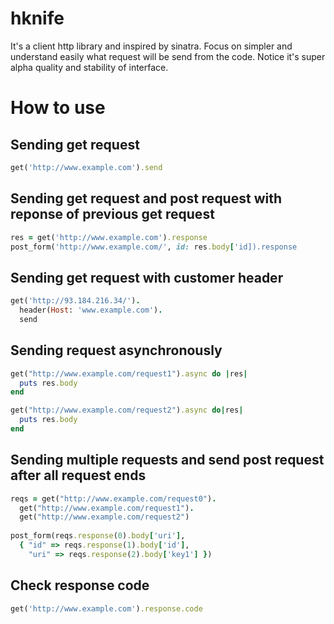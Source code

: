 # hknife

It's a client http library and inspired by sinatra.
Focus on simpler and understand easily what request will be send from the code.
Notice it's super alpha quality and stability of interface.

# How to use

## Sending get request

```ruby
get('http://www.example.com').send
```

## Sending get request and post request with reponse of previous get request

```ruby
res = get('http://www.example.com').response
post_form('http://www.example.com/', id: res.body['id]).response
```

## Sending get request with customer header

```ruby
get('http://93.184.216.34/').
  header(Host: 'www.example.com').
  send
```

## Sending request asynchronously

```ruby
get("http://www.example.com/request1").async do |res|
  puts res.body
end

get("http://www.example.com/request2").async do|res|
  puts res.body
end
```

## Sending multiple requests and send post request after all request ends

```ruby
reqs = get("http://www.example.com/request0").
  get("http://www.example.com/request1").
  get("http://www.example.com/request2")
  
post_form(reqs.response(0).body['uri'], 
  { "id" => reqs.response(1).body['id'], 
    "uri" => reqs.response(2).body['key1'] })
```

## Check response code

```ruby
get('http://www.example.com').response.code
```